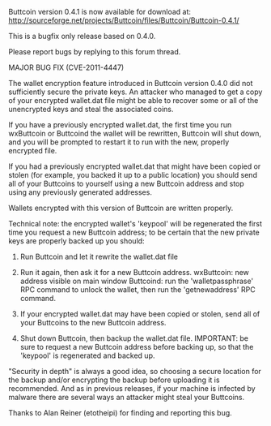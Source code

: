 Buttcoin version 0.4.1 is now available for download at:
http://sourceforge.net/projects/Buttcoin/files/Buttcoin/Buttcoin-0.4.1/

This is a bugfix only release based on 0.4.0.

Please report bugs by replying to this forum thread.

MAJOR BUG FIX  (CVE-2011-4447)

The wallet encryption feature introduced in Buttcoin version 0.4.0 did not sufficiently secure the private keys. An attacker who
managed to get a copy of your encrypted wallet.dat file might be able to recover some or all of the unencrypted keys and steal the
associated coins.

If you have a previously encrypted wallet.dat, the first time you run wxButtcoin or Buttcoind the wallet will be rewritten, Buttcoin will
shut down, and you will be prompted to restart it to run with the new, properly encrypted file.

If you had a previously encrypted wallet.dat that might have been copied or stolen (for example, you backed it up to a public
location) you should send all of your Buttcoins to yourself using a new Buttcoin address and stop using any previously generated addresses.

Wallets encrypted with this version of Buttcoin are written properly.

Technical note: the encrypted wallet's 'keypool' will be regenerated the first time you request a new Buttcoin address; to be certain that the
new private keys are properly backed up you should:

1. Run Buttcoin and let it rewrite the wallet.dat file

2. Run it again, then ask it for a new Buttcoin address.
wxButtcoin: new address visible on main window
Buttcoind: run the 'walletpassphrase' RPC command to unlock the wallet,  then run the 'getnewaddress' RPC command.

3. If your encrypted wallet.dat may have been copied or stolen, send all of your Buttcoins to the new Buttcoin address.

4. Shut down Buttcoin, then backup the wallet.dat file.
IMPORTANT: be sure to request a new Buttcoin address before backing up, so that the 'keypool' is regenerated and backed up.

"Security in depth" is always a good idea, so choosing a secure location for the backup and/or encrypting the backup before uploading it is recommended. And as in previous releases, if your machine is infected by malware there are several ways an attacker might steal your Buttcoins.

Thanks to Alan Reiner (etotheipi) for finding and reporting this bug.

